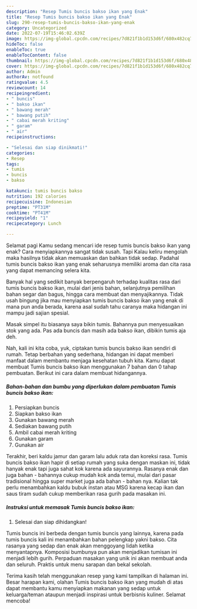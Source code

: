 ```yaml
---
description: "Resep Tumis buncis bakso ikan yang Enak"
title: "Resep Tumis buncis bakso ikan yang Enak"
slug: 290-resep-tumis-buncis-bakso-ikan-yang-enak
category: Uncategorized
date: 2022-07-19T15:46:02.639Z
image: https://img-global.cpcdn.com/recipes/7d821f1b1d153d6f/680x482cq70/tumis-buncis-bakso-ikan-foto-resep-utama.jpg
hideToc: false
enableToc: true
enableTocContent: false
thumbnail: https://img-global.cpcdn.com/recipes/7d821f1b1d153d6f/680x482cq70/tumis-buncis-bakso-ikan-foto-resep-utama.jpg
cover: https://img-global.cpcdn.com/recipes/7d821f1b1d153d6f/680x482cq70/tumis-buncis-bakso-ikan-foto-resep-utama.jpg
author: Admin
authorAv: notfound
ratingvalue: 4.5
reviewcount: 14
recipeingredient:
- " buncis"
- " bakso ikan"
- " bawang merah"
- " bawang putih"
- " cabai merah kriting"
- " garam"
- " air"
recipeinstructions:

- "Selesai dan siap dinikmati!"
categories:
- Resep
tags:
- tumis
- buncis
- bakso

katakunci: tumis buncis bakso 
nutrition: 192 calories
recipecuisine: Indonesian
preptime: "PT31M"
cooktime: "PT41M"
recipeyield: "1"
recipecategory: Lunch

---
```



Selamat pagi Kamu sedang mencari ide resep tumis buncis bakso ikan yang enak? Cara menyiapkannya sangat tidak susah. Tapi Kalau keliru mengolah maka hasilnya tidak akan memuaskan dan bahkan tidak sedap. Padahal tumis buncis bakso ikan yang enak seharusnya memiliki aroma dan cita rasa yang dapat memancing selera kita.


Banyak hal yang sedikit banyak berpengaruh terhadap kualitas rasa dari tumis buncis bakso ikan, mulai dari jenis bahan, selanjutnya pemilihan bahan segar dan bagus, hingga cara membuat dan menyajikannya. Tidak usah bingung jika mau menyiapkan tumis buncis bakso ikan yang enak di mana pun anda berada, karena asal sudah tahu caranya maka hidangan ini mampu jadi sajian spesial.

Masak simpel itu biasanya saya bikin tumis. Bahannya pun menyesuaikan stok yang ada. Pas ada buncis dan masih ada bakso ikan, dibikin tumis aja deh.


Nah, kali ini kita coba, yuk, ciptakan tumis buncis bakso ikan sendiri di rumah. Tetap berbahan yang sederhana, hidangan ini dapat memberi manfaat dalam membantu menjaga kesehatan tubuh kita. Kamu dapat membuat Tumis buncis bakso ikan menggunakan 7 bahan dan 0 tahap pembuatan. Berikut ini cara dalam membuat hidangannya.

<!--inarticleads1-->

##### Bahan-bahan dan bumbu yang diperlukan dalam pembuatan Tumis buncis bakso ikan:

1. Persiapkan  buncis
1. Siapkan  bakso ikan
1. Gunakan  bawang merah
1. Sediakan  bawang putih
1. Ambil  cabai merah kriting
1. Gunakan  garam
1. Gunakan  air


Terakhir, beri kaldu jamur dan garam lalu aduk rata dan koreksi rasa. Tumis buncis bakso ikan hapir di setiap rumah yang suka dengan maskan ini, tidak hanyak enak tapi juga sahat kok karena ada sayurannya. Rasanya enak dan juga bahan - bahannya cukup mudah kok anda temui, mulai dari pasar tradisional hingga super market juga ada bahan - bahan nya. Kalian tak perlu menambahkan kaldu bubuk instan atau MSG karena kecap ikan dan saus tiram sudah cukup memberikan rasa gurih pada masakan ini. 

<!--inarticleads2-->

##### Instruksi untuk memasak Tumis buncis bakso ikan:


1. Selesai dan siap dihidangkan!

Tumis buncis ini berbeda dengan tumis buncis yang lainnya, karena pada tumis buncis kali ini menambahkan bahan pelengkap yakni bakso. Cita rasanya yang sedap dan enak akan menggoyang lidah ketika menyantapnya. Komposisi bumbunya pun akan menjadikan tumisan ini menjadi lebih gurih. Perpaduan masakan yang unik ini akan membuat anda dan seluruh. Praktis untuk menu sarapan dan bekal sekolah. 

Terima kasih telah menggunakan resep yang kami tampilkan di halaman ini. Besar harapan kami, olahan Tumis buncis bakso ikan yang mudah di atas dapat membantu kamu menyiapkan makanan yang sedap untuk keluarga/teman ataupun menjadi inspirasi untuk berbisnis kuliner. Selamat mencoba!
